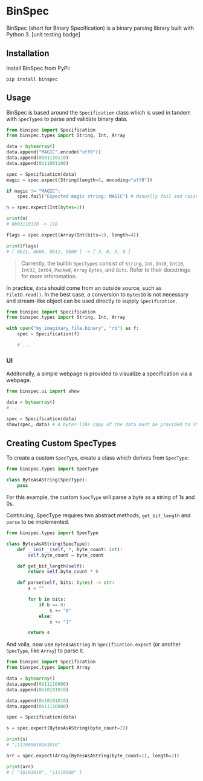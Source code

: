 # BinSpec

BinSpec (short for Binary Specification) is a binary parsing library built with Python 3.
[unit testing badge]

## Installation

Install BinSpec from PyPi:

```
pip install binspec
```

## Usage

BinSpec is based around the `Specification` class which is used in tandem with `SpecType`s to parse and validate binary data.

```py
from binspec import Specification
from binspec.types import String, Int, Array

data = bytearray()
data.append("MAGIC".encode("utf8"))
data.append(0b01110110)
data.append(0b11001100)

spec = Specification(data)
magic = spec.expect(String(length=5, encoding="utf8"))

if magic != "MAGIC":
    spec.fail("Expected magic string: MAGIC") # Manually fail and raise a SpecError.

n = spec.expect(Int(bytes=1))

print(n)
# 0b01110110 -> 118

flags = spec.expect(Array(Int(bits=2), length=4))

print(flags)
# [ 0b11, 0b00, 0b11, 0b00 ] -> [ 3, 0, 3, 0 ]
```

> Currently, the builtin `SpecType`s consist of `String`, `Int`, `Int8`, `Int16`, `Int32`, `Int64`, `Packed`, `Array` `Bytes`, and `Bits`. Refer to their docstrings for more inforomation.

In practice, `data` should come from an outside source, such as `FileIO.read()`. In the best case, a conversion to `BytesIO` is not necessary and stream-like object can be used directly to supply `Specification`.

```py
from binspec import Specification
from binspec.types import String, Int, Array

with open("my_imaginary_file.binary", "rb") as f:
    spec = Specification(f)

    # ...
```

### UI

Additonally, a simple webpage is provided to visualize a specification via a webpage.

```py
from binspec.ui import show

data = bytearray()
# ...

spec = Specification(data)
show(spec, data) # A bytes-like copy of the data must be provided to show.

```

## Creating Custom SpecTypes

To create a custom `SpecType`, create a class which derives from `SpecType`:

```py
from binspec.types import SpecType

class ByteAsAString(SpecType):
    pass
```

For this example, the custom `SpecType` will parse a byte as a string of 1s and 0s.

Continuing, SpecType requires two abstract methods, `get_bit_length` and `parse` to be implemented.

```py
from binspec.types import SpecType

class BytesAsAString(SpecType):
    def __init__(self, *, byte_count: int):
        self.byte_count = byte_count

    def get_bit_length(self):
        return self.byte_count * 8

    def parse(self, bits: bytes) -> str:
        s = ""

        for b in bits:
            if b == 0:
                s += "0"
            else:
                s += "1"

        return s
```

And voila, now use `ByteAsAString` in `Specification.expect` (or another `SpecType`, like `Array`) to parse it.

```py
from binspec import Specification
from binspec.types import Array

data = bytearray()
data.append(0b11110000)
data.append(0b10101010)

data.append(0b10101010)
data.append(0b11110000)

spec = Specification(data)

s = spec.expect(BytesAsAString(byte_count=2))

print(s)
# "1111000010101010"

arr = spec.expect(Array(BytesAsAString(byte_count=1), length=2))

print(arr)
# [ "10101010", "11110000" ]
```

